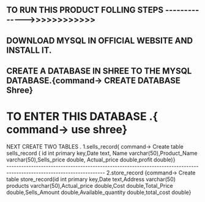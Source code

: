 TO RUN THIS PRODUCT FOLLING STEPS -------------->>>>>>>>>>>>
--------------------------------------------------------------------------------------------------------
DOWNLOAD MYSQL IN OFFICIAL WEBSITE AND INSTALL IT.
--------------------------------------------------------------------------------------------------------
CREATE A DATABASE IN SHREE TO THE MYSQL DATABASE.{command-> CREATE DATABASE Shree}
--------------------------------------------------------------------------------------------------------
TO ENTER THIS DATABASE .{ command-> use shree}
=======================================================================================================
NEXT CREATE TWO TABLES .
        1.sells_record{ command-> Create table sells_record ( id int primary key,Date text,
                                Name varchar(50),Product_Name varchar(50),Sells_price double,
                                Actual_price double,profit double)}   
        ----------------------------------------------------------------------------------------------------------------------
        2.store_record {command-> Create table store_record(id int primary key,Date text,Address varchar(50)
                        products varchar(50),Actual_price double,Cost double,Total_Price double,Sells_Amount
                        double,Available_quantity double,total_cost double}
